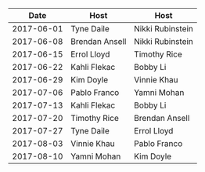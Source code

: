 |Date|Host|Host|
|----|----|----|
|2017-06-01|Tyne Daile|Nikki Rubinstein|
|2017-06-08|Brendan Ansell|Nikki Rubinstein|
|2017-06-15|Errol Lloyd|Timothy Rice|
|2017-06-22|Kahli Flekac|Bobby Li|
|2017-06-29|Kim Doyle|Vinnie Khau|
|2017-07-06|Pablo Franco|Yamni Mohan|
|2017-07-13|Kahli Flekac|Bobby Li|
|2017-07-20|Timothy Rice|Brendan Ansell|
|2017-07-27|Tyne Daile|Errol Lloyd|
|2017-08-03|Vinnie Khau|Pablo Franco|
|2017-08-10|Yamni Mohan|Kim Doyle|
